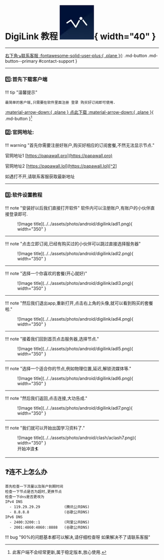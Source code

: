 # DigiLink 教程  ![Image title](../../assets/photo/win/digilink/digilinklogo.png){ width="40" }
---

[右下角↘️联系客服 :fontawesome-solid-user-plus:{ .plane }](javascript:void(0);){: .md-button .md-button--primary #contact-support }

---

### 1️⃣:首先下载客户端
!!! tip "温馨提示"
    
    最简单的客户端,只需要在软件里面注册 登录 购买好订阅即可使用.
    
[:material-arrow-down:{ .plane } 点此下载 :material-arrow-down:{ .plane }](https://down.papawall.cc/Digilink.apk){ .md-button }[^1] 

### 2️⃣:官网地址:

!!! warning "首先你需要注册好账户,购买好相应的订阅套餐,不然无法显示节点."

官网地址1 [https://papawall.pro](https://papawall.pro)

官网地址2 [https://papawall.lol](https://papawall.lol)[^2] 

如遇打不开,请联系客服获取最新地址

---

### 3️⃣:软件设置教程

!!! note "安装好以后我们直接打开软件"
    软件内可以注册账户,有账户的小伙伴直接登录即可.
<figure markdown="span">
![Image title](../../assets/photo/android/digilink/adl1.png){ width="350" }
  <figcaption></figcaption>
</figure> 

---

!!! note "点击立即订阅,已经有购买过的小伙伴可以跳过直接选择服务器"
<figure markdown="span">
![Image title](../../assets/photo/android/digilink/adl2.png){ width="350" }
</figure>

---

!!! note "选择一个你喜欢的套餐(开心就好)"
<figure markdown="span">
![Image title](../../assets/photo/android/digilink/adl3.png){ width="350" }
</figure>

---

!!! note "然后我们退出app,重新打开,点击右上角的头像,就可以看到购买的套餐啦."
<figure markdown="span">
![Image title](../../assets/photo/android/digilink/adl4.png){ width="350" }
</figure>

---

!!! note "接着我们回到首页点击服务器,选择节点."
<figure markdown="span">
![Image title](../../assets/photo/android/digilink/adl5.png){ width="350" }
</figure>

---

!!! note "选择一个适合你的节点,例如物理位置,延迟,解锁流媒体等."
<figure markdown="span">
![Image title](../../assets/photo/android/digilink/adl6.png){ width="350" }
</figure>

---

!!! note "然后我们返回,点击连接,大功告成."
<figure markdown="span">
![Image title](../../assets/photo/android/digilink/adl7.png){ width="350" }
</figure>

---

!!! note "我们就可以开始出国学习资料了."
<figure markdown="span">
![Image title](../../assets/photo/android/clash/aclash7.png){ width="350" }
  <figcaption>开始冲浪🏄‍</figcaption>
</figure>

---

## ❓连不上怎么办
    首先检查一下流量以及账户到期时间
    检查一下节点是否为超时,更换节点
    检查一下dns是否更改为
    IPv4 DNS
      - 119.29.29.29           (腾讯公共DNS)
      - 8.8.8.8                (谷歌公共DNS)
    IPv6 DNS
      - 2400:3200::1           (阿里公共DNS)
      - 2001:4860:4860::8888   (谷歌公共DNS)
!!! bug "90%的问题基本都可以解决,请仔细检查呀 如果解决不了请联系客服"



[^1]: 此客户端不会经常更新,属于稳定版本,放心使用.
[^2]: 官网地址 [https://papawall.pro](https://papawall.pro)







[^1]: Digilink的客户端为一体客户端(注册,登录,购买,连接)一般无需更新.
[^2]: 官网地址 [https://papawall.pro](https://papawall.pro)